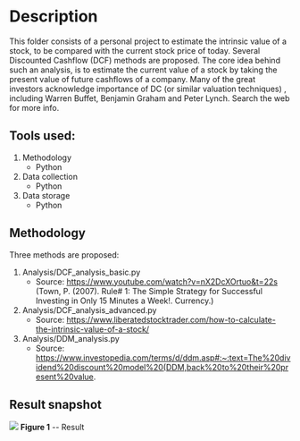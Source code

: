 # Description
This folder consists of a personal project to estimate the intrinsic value of a stock, to be compared with the current stock price of today.
Several Discounted Cashflow (DCF) methods are proposed. The core idea behind such an analysis, is to estimate the current value of a stock
by taking the present value of future cashflows of a company. Many of the great investors acknowledge importance of DC (or similar valuation techniques)
, including Warren Buffet, Benjamin Graham and Peter Lynch. Search the web for more info.

## Tools used:
1. Methodology
   * Python
2. Data collection
   * Python
3. Data storage
   * Python
 
## Methodology
Three methods are proposed:
1. Analysis/DCF_analysis_basic.py
   * Source: https://www.youtube.com/watch?v=nX2DcXOrtuo&t=22s (Town, P. (2007). Rule# 1: The Simple Strategy for Successful Investing in Only 15 Minutes a Week!. Currency.)
2. Analysis/DCF_analysis_advanced.py
   * Source: https://www.liberatedstocktrader.com/how-to-calculate-the-intrinsic-value-of-a-stock/
3. Analysis/DDM_analysis.py
   * Source: https://www.investopedia.com/terms/d/ddm.asp#:~:text=The%20dividend%20discount%20model%20(DDM,back%20to%20their%20present%20value.
  
## Result snapshot
![](https://github.com/JesseSchouten/Personal/tree/master/Personal%20-%20Stock%20price%20valuation/Image/DCF_analysis_advanced_result.PNG)
**Figure 1** -- Result
